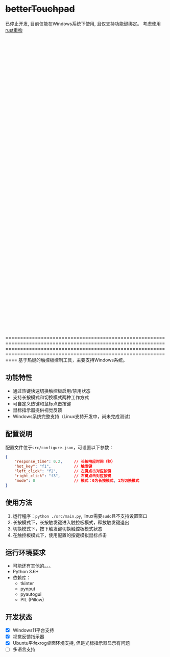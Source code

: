 # ~~betterTouchpad~~
已停止开发, 目前仅能在Windows系统下使用, 且仅支持功能键绑定。
考虑使用[rust重构](https://github.com/NIyueeE/Enable-Touchpad)

<br><br><br><br><br><br><br><br><br><br><br><br><br><br><br><br><br><br><br><br><br><br><br><br><br><br><br><br><br><br><br><br><br><br><br><br><br><br><br><br><br><br><br><br><br><br><br><br><br><br><br><br><br><br>

============================================================================================================================================================================================================================
基于热键的触控板控制工具，主要支持Windows系统。

## 功能特性

- 通过热键快速切换触控板启用/禁用状态
- 支持长按模式和切换模式两种工作方式
- 可自定义热键和鼠标点击按键
- 鼠标指示器提供视觉反馈
- Windows系统完整支持（Linux支持开发中，尚未完成测试）

## 配置说明

配置文件位于`src/configure.json`，可设置以下参数：

```json
{
    "response_time": 0.2,     // 长按响应时间（秒）
    "hot_key": "f1",          // 触发键
    "left_click": "f2",       // 左键点击对应按键
    "right_click": "f3",      // 右键点击对应按键
    "mode": 0                 // 模式：0为长按模式, 1为切换模式
}
```

## 使用方法

1. 运行程序：`python ./src/main.py`, linux需要`sudo`且不支持设置窗口
2. 长按模式下，长按触发键进入触控板模式，释放触发键退出
3. 切换模式下，按下触发键切换触控板模式状态
4. 在触控板模式下，使用配置的按键模拟鼠标点击

## 运行环境要求
- 可能还有其他的。。。
- Python 3.6+
- 依赖库：
  - tkinter
  - pynput
  - pyautogui
  - PIL (Pillow)

## 开发状态

- [x] Windows11平台支持
- [x] 视觉反馈指示器
- [x] Ubuntu平台xrog桌面环境支持, 但是光标指示器显示有问题
- [ ] 多语言支持
